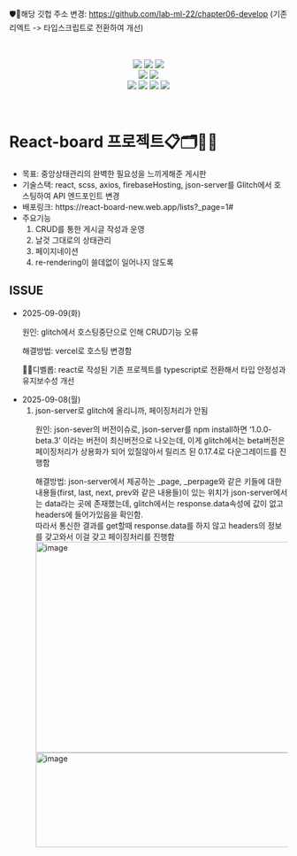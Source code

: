 🛡️📝해당 깃헙 주소 변경: https://github.com/lab-ml-22/chapter06-develop (기존 리엑트 -> 타입스크립트로 전환하여 개선)<br><br><br>
<p align="center">
  <img src="https://img.shields.io/badge/React-20232A?style=for-the-badge&logo=react&logoColor=61DAFB">
  <img src="https://img.shields.io/badge/JavaScript-F7DF1E?style=for-the-badge&logo=JavaScript&logoColor=white">
  <img src="https://img.shields.io/badge/HTML5-E34F26?style=for-the-badge&logo=html5&logoColor=white">
  <br>
  <img src="https://img.shields.io/badge/React_Router-CA4245?style=for-the-badge&logo=react-router&logoColor=white">
  <img src="https://img.shields.io/badge/CSS-239120?&style=for-the-badge&logo=css3&logoColor=white">
  <br>
  <img src="https://img.shields.io/badge/GitHub-100000?style=for-the-badge&logo=github&logoColor=white">
  <img src="https://img.shields.io/badge/npm-CB3837?style=for-the-badge&logo=npm&logoColor=white">
  <img src="https://img.shields.io/badge/Figma-F24E1E?style=for-the-badge&logo=figma&logoColor=white">
  <img src="https://img.shields.io/badge/Notion-000000?style=for-the-badge&logo=notion&logoColor=white">
</p>
<br>
<p align="center">
   <h1><strong>React-board 프로젝트</strong>📋🗂️📌📝</h1>
    <ul>
      <li><span>목표: 중앙상태관리의 완벽한 필요성을 느끼게해준 게시판</span></li>
      <li><span>기술스택: react, scss, axios, firebaseHosting, json-server를 Glitch에서 호스팅하여 API 엔드포인트 변경</li>
      <li><span>배포링크: https://react-board-new.web.app/lists?_page=1#</span></li>
      <li>
        <span>주요기능</span>
        <ol>
          <li>CRUD를 통한 게시글 작성과 운영</li>
          <li>날것 그대로의 상태관리</li>
          <li>페이지네이션</li>        
          <li>re-rendering이 쓸데없이 일어나지 않도록</li>
        </ol>
      </li>
    </ul>

  <h2>ISSUE</h2>
  <ul>
    <li>
      <span>2025-09-09(화)</span>
      <p>원인: glitch에서 호스팅중단으로 인해 CRUD기능 오류</p>
      <p>해결방법: vercel로 호스팅 변경함</p>
      <p>🚀✨디벨롭: react로 작성된 기존 프로젝트를 typescript로 전환해서 타입 안정성과 유지보수성 개선</p>
    </li>
    <li>
      <span>2025-09-08(월)</span>
      <ol>
        <li>
          <span>json-server로  glitch에 올리니까, 페이징처리가 안됨</span>
          <p>원인:  json-sever의 버전이슈로, json-server를 npm install하면 ‘1.0.0-beta.3’ 이라는 버전이 최신버전으로 나오는데, 이게  glitch에서는 beta버전은 페이징처리가 상용화가 되어 있질않아서 릴리즈 된 0.17.4로 다운그레이드를 진행함</p>
          <p>해결방법:  json-server에서 제공하는 _page, _perpage와 같은 키들에 대한 내용들(first, last, next, prev와 같은 내용들)이 있는 위치가 json-server에서는 data라는 곳에 존재했는데,
            glitch에서는 response.data속성에 값이 없고 headers에 들어가있음을 확인함. <br> 따라서 통신한 결과를 get할때 response.data를 하지 않고 headers의 정보를 갖고와서 이걸 갖고 페이징처리를 진행함<br>
            <img width="1534" height="381" alt="image" src="https://github.com/user-attachments/assets/f2f5d2c4-476f-46b9-9426-f5ba4cd5db71" />
            <img width="985" height="171" alt="image" src="https://github.com/user-attachments/assets/3134b7b2-746c-4d51-b589-32cb1e097e56" />
          </p>
        </li>
      </ol>
    </li>
  </ul>
</p>
